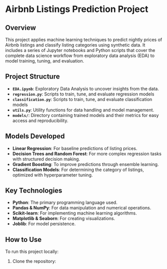 # Airbnb Listings Prediction Project

## Overview
This project applies machine learning techniques to predict nightly prices of Airbnb listings and classify listing categories using synthetic data. It includes a series of Jupyter notebooks and Python scripts that cover the complete data science workflow from exploratory data analysis (EDA) to model training, tuning, and evaluation.

## Project Structure
- **`EDA.ipynb`**: Exploratory Data Analysis to uncover insights from the data.
- **`regression.py`**: Scripts to train, tune, and evaluate regression models 
- **`classification.py`**: Scripts to train, tune, and evaluate classification models 
- **`utils.py`**: Utility functions for data handling and model management.
- **`models/`**: Directory containing trained models and their metrics for easy access and reproducibility.

## Models Developed
- **Linear Regression**: For baseline predictions of listing prices.
- **Decision Trees and Random Forest**: For more complex regression tasks with structured decision making.
- **Gradient Boosting**: To improve predictions through ensemble learning.
- **Classification Models**: For determining the category of listings, optimized with hyperparameter tuning.

## Key Technologies
- **Python**: The primary programming language used.
- **Pandas & NumPy**: For data manipulation and numerical operations.
- **Scikit-learn**: For implementing machine learning algorithms.
- **Matplotlib & Seaborn**: For creating visualizations.
- **Joblib**: For model persistence.

## How to Use
To run this project locally:
1. Clone the repository:

